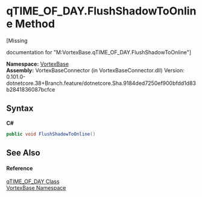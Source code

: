 # qTIME_OF_DAY.FlushShadowToOnline Method 
 

\[Missing <summary> documentation for "M:VortexBase.qTIME_OF_DAY.FlushShadowToOnline"\]

**Namespace:**&nbsp;<a href="N_VortexBase.md">VortexBase</a><br />**Assembly:**&nbsp;VortexBaseConnector (in VortexBaseConnector.dll) Version: 0.101.0-dotnetcore.38+Branch.feature/dotnetcore.Sha.9184ded7250ef900bfdd1d83b2841836087bcfce

## Syntax

**C#**<br />
``` C#
public void FlushShadowToOnline()
```


## See Also


#### Reference
<a href="T_VortexBase_qTIME_OF_DAY.md">qTIME_OF_DAY Class</a><br /><a href="N_VortexBase.md">VortexBase Namespace</a><br />
